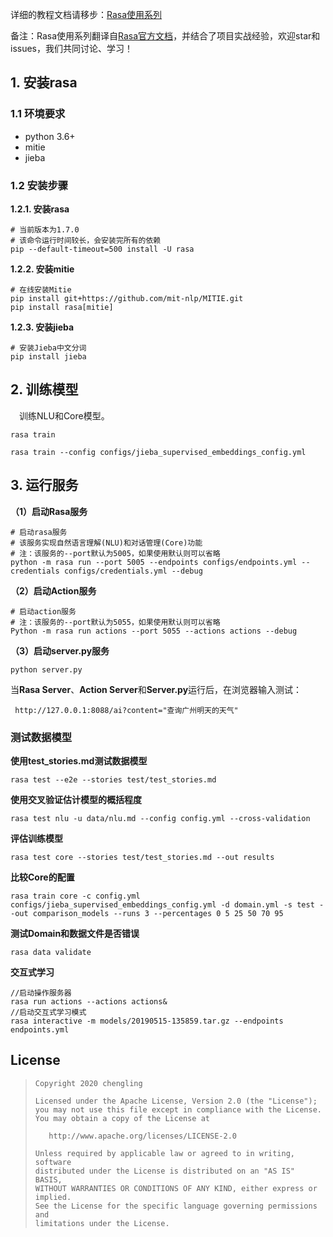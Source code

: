 详细的教程文档请移步：[Rasa使用系列](http://bluecollarhub.cn/?categoryId=80)

备注：Rasa使用系列翻译自[Rasa官方文档](https://rasa.com/docs/rasa/)，并结合了项目实战经验，欢迎star和issues，我们共同讨论、学习！

## 1. 安装rasa
### 1.1 环境要求
- python 3.6+
- mitie
- jieba

### 1.2 安装步骤
**1.2.1. 安装rasa**
```shell
# 当前版本为1.7.0
# 该命令运行时间较长，会安装完所有的依赖
pip --default-timeout=500 install -U rasa
```

**1.2.2. 安装mitie**
```shell
# 在线安装Mitie
pip install git+https://github.com/mit-nlp/MITIE.git
pip install rasa[mitie]
```

**1.2.3. 安装jieba**  

```shell
# 安装Jieba中文分词
pip install jieba
```

## 2. 训练模型  
&emsp;训练NLU和Core模型。
```shell
rasa train
```

```使用Supervised_Embedding训练NLU和Core模型
rasa train --config configs/jieba_supervised_embeddings_config.yml
```

## 3. 运行服务  

**（1）启动Rasa服务**
```shell
# 启动rasa服务
# 该服务实现自然语言理解(NLU)和对话管理(Core)功能
# 注：该服务的--port默认为5005，如果使用默认则可以省略
python -m rasa run --port 5005 --endpoints configs/endpoints.yml --credentials configs/credentials.yml --debug
```

**（2）启动Action服务**
```shell
# 启动action服务
# 注：该服务的--port默认为5055，如果使用默认则可以省略
Python -m rasa run actions --port 5055 --actions actions --debug 
```

**（3）启动server.py服务**
```shell
python server.py
```

当**Rasa Server**、**Action Server**和**Server.py**运行后，在浏览器输入测试：

` http://127.0.0.1:8088/ai?content="查询广州明天的天气"`

### 测试数据模型
**使用test_stories.md测试数据模型**
```test
rasa test --e2e --stories test/test_stories.md
```
**使用交叉验证估计模型的概括程度**
```使用标识--cross-validation进行交叉验证
rasa test nlu -u data/nlu.md --config config.yml --cross-validation
```
**评估训练模型**
``` ^
rasa test core --stories test/test_stories.md --out results
```
**比较Core的配置**
``` ^
rasa train core -c config.yml configs/jieba_supervised_embeddings_config.yml -d domain.yml -s test --out comparison_models --runs 3 --percentages 0 5 25 50 70 95
```

**测试Domain和数据文件是否错误**
``` ^
rasa data validate
```

**交互式学习**
``` ^
//启动操作服务器
rasa run actions --actions actions&
//启动交互式学习模式
rasa interactive -m models/20190515-135859.tar.gz --endpoints endpoints.yml
```
  
## License
> ```
> Copyright 2020 chengling
> 
> Licensed under the Apache License, Version 2.0 (the "License");
> you may not use this file except in compliance with the License.
> You may obtain a copy of the License at
> 
>    http://www.apache.org/licenses/LICENSE-2.0
> 
> Unless required by applicable law or agreed to in writing, software
> distributed under the License is distributed on an "AS IS" BASIS,
> WITHOUT WARRANTIES OR CONDITIONS OF ANY KIND, either express or implied.
> See the License for the specific language governing permissions and
> limitations under the License.
> ```

